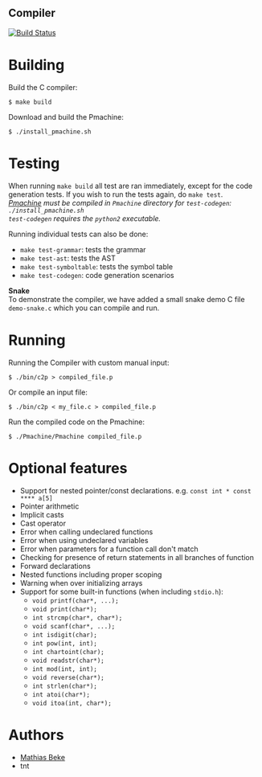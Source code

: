 Compiler
--------

[![Build Status](https://magnum.travis-ci.com/DenBeke/Compiler.svg?token=55DZWEWREsf4wvhULGzt&branch=master)](https://magnum.travis-ci.com/DenBeke/Compiler)


Building
========

Build the C compiler:

    $ make build

Download and build the Pmachine:

    $ ./install_pmachine.sh


Testing
=======

When running `make build` all test are ran immediately, except for the code generation tests. If you wish to run the tests again, do `make test`.  
*[Pmachine](http://ansymore.uantwerpen.be/sites/ansymo.ua.ac.be/files/uploads/courses/Compilers/pMachine/index.html) must be compiled in `Pmachine` directory for `test-codegen`: `./install_pmachine.sh`*  
*`test-codegen` requires the `python2` executable.*  

Running individual tests can also be done:

* `make test-grammar`: tests the grammar
* `make test-ast`: tests the AST
* `make test-symboltable`: tests the symbol table
* `make test-codegen`: code generation scenarios


**Snake**  
To demonstrate the compiler, we have added a small snake demo C file `demo-snake.c` which you can compile and run.


Running
=======

Running the Compiler with custom manual input:

    $ ./bin/c2p > compiled_file.p


Or compile an input file:

    $ ./bin/c2p < my_file.c > compiled_file.p
    

Run the compiled code on the Pmachine:

    $ ./Pmachine/Pmachine compiled_file.p 


Optional features
=================

* Support for nested pointer/const declarations. e.g. `const int * const **** a[5]`
* Pointer arithmetic
* Implicit casts
* Cast operator
* Error when calling undeclared functions
* Error when using undeclared variables
* Error when parameters for a function call don't match
* Checking for presence of return statements in all branches of function
* Forward declarations
* Nested functions including proper scoping
* Warning when over initializing arrays
* Support for some built-in functions (when including `stdio.h`):
    * `void printf(char*, ...);`
    * `void print(char*);`
    * `int strcmp(char*, char*);`
    * `void scanf(char*, ...);`
    * `int isdigit(char);`
    * `int pow(int, int);`
    * `int chartoint(char);`
    * `void readstr(char*);`
    * `int mod(int, int);`
    * `void reverse(char*);`
    * `int strlen(char*);`
    * `int atoi(char*);`
    * `void itoa(int, char*);`

Authors
=======

* [Mathias Beke](http://denbeke.be)
* tnt
